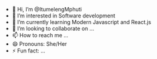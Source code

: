 - 👋 Hi, I’m @ItumelengMphuti
- 👀 I’m interested in Software development
- 🌱 I’m currently learning Modern Javascript and React.js
- 💞️ I’m looking to collaborate on ...
- 📫 How to reach me ...
- 😄 Pronouns: She/Her
- ⚡ Fun fact: ...

<!---
ItumelengMphuti/ItumelengMphuti is a ✨ special ✨ repository because its `README.md` (this file) appears on your GitHub profile.
You can click the Preview link to take a look at your changes.
--->
